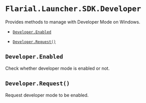 # `Flarial.Launcher.SDK.Developer`

Provides methods to manage with Developer Mode on Windows.

- [`Developer.Enabled`](#developerenabled)

- [`Developer.Request()`](#developerrequest)

## `Developer.Enabled`

Check whether developer mode is enabled or not.

## `Developer.Request()`

Request developer mode to be enabled.